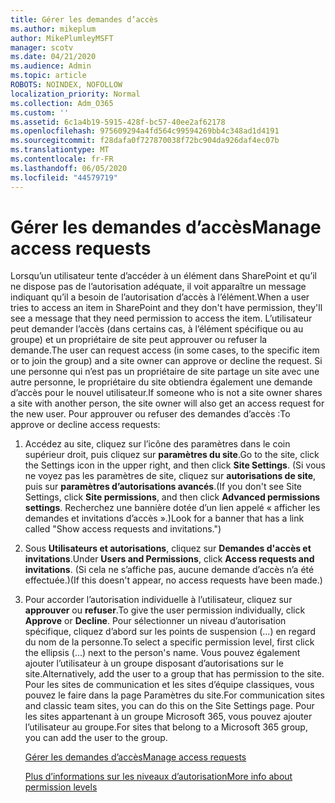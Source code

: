 ```yaml
---
title: Gérer les demandes d’accès
ms.author: mikeplum
author: MikePlumleyMSFT
manager: scotv
ms.date: 04/21/2020
ms.audience: Admin
ms.topic: article
ROBOTS: NOINDEX, NOFOLLOW
localization_priority: Normal
ms.collection: Adm_O365
ms.custom: ''
ms.assetid: 6c1a4b19-5915-428f-bc57-40ee2af62178
ms.openlocfilehash: 975609294a4fd564c99594269bb4c348ad1d4191
ms.sourcegitcommit: f28dafa0f727870038f72bc904da926daf4ec07b
ms.translationtype: MT
ms.contentlocale: fr-FR
ms.lasthandoff: 06/05/2020
ms.locfileid: "44579719"
---
```

# <a name="manage-access-requests"></a><span data-ttu-id="a4dca-102">Gérer les demandes d’accès</span><span class="sxs-lookup"><span data-stu-id="a4dca-102">Manage access requests</span></span>

<span data-ttu-id="a4dca-103">Lorsqu’un utilisateur tente d’accéder à un élément dans SharePoint et qu’il ne dispose pas de l’autorisation adéquate, il voit apparaître un message indiquant qu’il a besoin de l’autorisation d’accès à l’élément.</span><span class="sxs-lookup"><span data-stu-id="a4dca-103">When a user tries to access an item in SharePoint and they don't have permission, they'll see a message that they need permission to access the item.</span></span> <span data-ttu-id="a4dca-104">L’utilisateur peut demander l’accès (dans certains cas, à l’élément spécifique ou au groupe) et un propriétaire de site peut approuver ou refuser la demande.</span><span class="sxs-lookup"><span data-stu-id="a4dca-104">The user can request access (in some cases, to the specific item or to join the group) and a site owner can approve or decline the request.</span></span> <span data-ttu-id="a4dca-105">Si une personne qui n’est pas un propriétaire de site partage un site avec une autre personne, le propriétaire du site obtiendra également une demande d’accès pour le nouvel utilisateur.</span><span class="sxs-lookup"><span data-stu-id="a4dca-105">If someone who is not a site owner shares a site with another person, the site owner will also get an access request for the new user.</span></span> <span data-ttu-id="a4dca-106">Pour approuver ou refuser des demandes d’accès :</span><span class="sxs-lookup"><span data-stu-id="a4dca-106">To approve or decline access requests:</span></span>
  
1. <span data-ttu-id="a4dca-107">Accédez au site, cliquez sur l’icône des paramètres dans le coin supérieur droit, puis cliquez sur **paramètres du site**.</span><span class="sxs-lookup"><span data-stu-id="a4dca-107">Go to the site, click the Settings icon in the upper right, and then click **Site Settings**.</span></span> <span data-ttu-id="a4dca-108">(Si vous ne voyez pas les paramètres de site, cliquez sur **autorisations de site**, puis sur **paramètres d’autorisations avancés**.</span><span class="sxs-lookup"><span data-stu-id="a4dca-108">(If you don't see Site Settings, click **Site permissions**, and then click **Advanced permissions settings**.</span></span> <span data-ttu-id="a4dca-109">Recherchez une bannière dotée d’un lien appelé « afficher les demandes et invitations d’accès ».)</span><span class="sxs-lookup"><span data-stu-id="a4dca-109">Look for a banner that has a link called "Show access requests and invitations.")</span></span>
    
2. <span data-ttu-id="a4dca-110">Sous **Utilisateurs et autorisations**, cliquez sur **Demandes d'accès et invitations**.</span><span class="sxs-lookup"><span data-stu-id="a4dca-110">Under **Users and Permissions**, click **Access requests and invitations**.</span></span> <span data-ttu-id="a4dca-111">(Si cela ne s’affiche pas, aucune demande d’accès n’a été effectuée.)</span><span class="sxs-lookup"><span data-stu-id="a4dca-111">(If this doesn't appear, no access requests have been made.)</span></span>
    
3. <span data-ttu-id="a4dca-112">Pour accorder l’autorisation individuelle à l’utilisateur, cliquez sur **approuver** ou **refuser**.</span><span class="sxs-lookup"><span data-stu-id="a4dca-112">To give the user permission individually, click **Approve** or **Decline**.</span></span> <span data-ttu-id="a4dca-113">Pour sélectionner un niveau d’autorisation spécifique, cliquez d’abord sur les points de suspension (...) en regard du nom de la personne.</span><span class="sxs-lookup"><span data-stu-id="a4dca-113">To select a specific permission level, first click the ellipsis (...) next to the person's name.</span></span> <span data-ttu-id="a4dca-114">Vous pouvez également ajouter l’utilisateur à un groupe disposant d’autorisations sur le site.</span><span class="sxs-lookup"><span data-stu-id="a4dca-114">Alternatively, add the user to a group that has permission to the site.</span></span> <span data-ttu-id="a4dca-115">Pour les sites de communication et les sites d’équipe classiques, vous pouvez le faire dans la page Paramètres du site.</span><span class="sxs-lookup"><span data-stu-id="a4dca-115">For communication sites and classic team sites, you can do this on the Site Settings page.</span></span> <span data-ttu-id="a4dca-116">Pour les sites appartenant à un groupe Microsoft 365, vous pouvez ajouter l’utilisateur au groupe.</span><span class="sxs-lookup"><span data-stu-id="a4dca-116">For sites that belong to a Microsoft 365 group, you can add the user to the group.</span></span>
    
    [<span data-ttu-id="a4dca-117">Gérer les demandes d’accès</span><span class="sxs-lookup"><span data-stu-id="a4dca-117">Manage access requests </span></span>](https://go.microsoft.com/fwlink/?linkid=2008747)
    
    [<span data-ttu-id="a4dca-118">Plus d’informations sur les niveaux d’autorisation</span><span class="sxs-lookup"><span data-stu-id="a4dca-118">More info about permission levels</span></span>](https://go.microsoft.com/fwlink/?linkid=867071)
    

